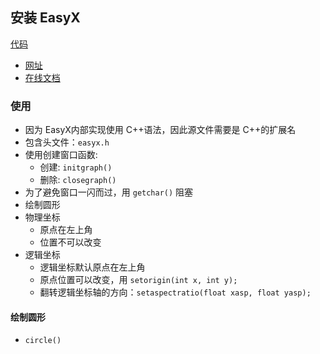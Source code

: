 ## 安装 EasyX 

[代码](./../easyx_demo/easyx_demo/easyx_demo.cpp)

- [网址](easyx.cn)
- [在线文档](https://docs.easyx.cn/zh-cn/intro)

### 使用

- 因为 EasyX内部实现使用 C++语法，因此源文件需要是 C++的扩展名
- 包含头文件：`easyx.h`
- 使用创建窗口函数:
  - 创建: `initgraph()`
  - 删除: `closegraph()`
- 为了避免窗口一闪而过，用 `getchar()` 阻塞   
- 绘制圆形
- 物理坐标
  - 原点在左上角
  - 位置不可以改变
- 逻辑坐标
  - 逻辑坐标默认原点在左上角
  - 原点位置可以改变，用 `setorigin(int x, int y);`
  - 翻转逻辑坐标轴的方向：`setaspectratio(float xasp, float yasp);`
  

#### 绘制圆形

- `circle()`
